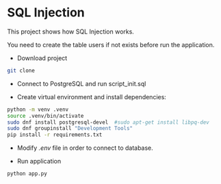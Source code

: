 # SQL Injection

This project shows how SQL Injection works.

You need to create the table users if not exists before run the application.

- Download project
```sh
git clone
```
- Connect to PostgreSQL and run script_init.sql


- Create virtual environment and install dependencies:
```sh
python -m venv .venv
source .venv/bin/activate
sudo dnf install postgresql-devel  #sudo apt-get install libpq-dev
sudo dnf groupinstall "Development Tools"
pip install -r requirements.txt
```

- Modify *.env* file in order to connect to database.

- Run application
```sh
python app.py
```

